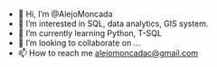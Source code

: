 - 👋 Hi, I’m @AlejoMoncada
- 👀 I’m interested in SQL, data analytics, GIS system.
- 🌱 I’m currently learning Python, T-SQL
- 💞️ I’m looking to collaborate on ...
- 📫 How to reach me alejomoncadac@gmail.com 

<!---
AlejoMoncada/AlejoMoncada is a ✨ special ✨ repository because its `README.md` (this file) appears on your GitHub profile.
You can click the Preview link to take a look at your changes.
--->
